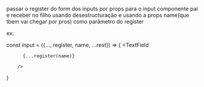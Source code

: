 passar o register do form dos inputs por props para o input componente pai 
e receber no filho usando desestructuração e usando a props name(que tbem vai chegar por pros)
como parâmetro do register

ex:


const input = ({..., register, name,  ...rest}) => {
<TextField
        
          {...register(name)} 
          
        />
}

